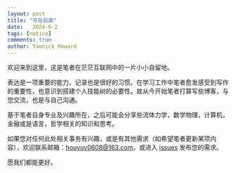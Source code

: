 ```yaml
---
layout: post
title: "写在前面"
date:   2024-6-2
tags: [notice]
comments: true
author: Yannick Howard
---
```


欢迎来到这里，这是笔者在茫茫互联网中的一片小小自留地。

<!-- more -->

表达是一项重要的能力，记录也是很好的习惯。在学习工作中笔者愈发感受到写作的重要性，也意识到搭建个人技能树的必要性。故从今开始笔者打算写些博客，与您交流，也是与自己沟通。

基于笔者自身专业及兴趣所在，之后可能会分享些流体力学，数学物理，计算机，金融或是语言，哲学相关的知识和思考。

如果您对任何此处相关事务有兴趣，或是有其他需求（如希望笔者更新某项内容），欢迎联系邮箱：houyuy0608@163.com，或进入 [issues](https://github.com/HYY-001/HYY-001.github.io/issues) 发布您的需求。

愿我们都能更好。
